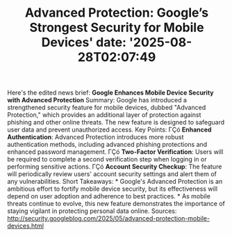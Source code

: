 ﻿---
title: "Advanced Protection: Google’s Strongest Security for Mobile Devices'
date: '2025-08-28T02:07:49"
category: "Markets"
summary: ""
slug: "advanced protection googles strongest security for mobile de"
source_urls:
  - "http://security.googleblog.com/2025/05/advanced-protection-mobile-devices.html"
seo:
  title: "Advanced Protection: Google’s Strongest Security for Mobile Devices | Hash n Hedge'
  description: '"
  keywords: ["news", "markets", "brief"]
---
Here's the edited news brief:  **Google Enhances Mobile Device Security with Advanced Protection**  Summary: Google has introduced a strengthened security feature for mobile devices, dubbed "Advanced Protection," which provides an additional layer of protection against phishing and other online threats. The new feature is designed to safeguard user data and prevent unauthorized access.  Key Points:  ΓÇó **Enhanced Authentication**: Advanced Protection introduces more robust authentication methods, including advanced phishing protections and enhanced password management. ΓÇó **Two-Factor Verification**: Users will be required to complete a second verification step when logging in or performing sensitive actions. ΓÇó **Account Security Checkup**: The feature will periodically review users' account security settings and alert them of any vulnerabilities.  Short Takeaways:  * Google's Advanced Protection is an ambitious effort to fortify mobile device security, but its effectiveness will depend on user adoption and adherence to best practices. * As mobile threats continue to evolve, this new feature demonstrates the importance of staying vigilant in protecting personal data online.  Sources:  http://security.googleblog.com/2025/05/advanced-protection-mobile-devices.html 
